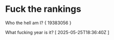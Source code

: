 # Fuck the rankings

Who the hell am I?
{ 19383056 }

What fucking year is it?
[ 2025-05-25T18:36:40Z ]
